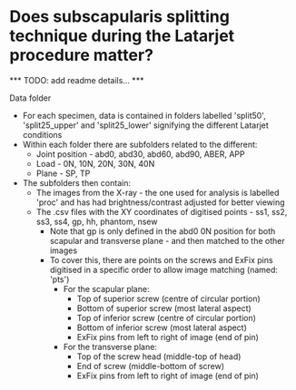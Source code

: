 # Does subscapularis splitting technique during the Latarjet procedure matter?

*** TODO: add readme details... ***



Data folder

- For each specimen, data is contained in folders labelled 'split50', 'split25_upper' and 'split25_lower' signifying the different Latarjet conditions
- Within each folder there are subfolders related to the different:
  - Joint position - abd0, abd30, abd60, abd90, ABER, APP
  - Load - 0N, 10N, 20N, 30N, 40N
  - Plane - SP, TP
- The subfolders then contain:
  - The images from the X-ray - the one used for analysis is labelled 'proc' and has had brightness/contrast adjusted for better viewing
  - The .csv files with the XY coordinates of digitised points - ss1, ss2, ss3, ss4, gp, hh, phantom, nsew
    - Note that gp is only defined in the abd0 0N position for both scapular and transverse plane - and then matched to the other images
    - To cover this, there are points on the screws and ExFix pins digitised in a specific order to allow image matching (named: 'pts')
      - For the scapular plane:
        - Top of superior screw (centre of circular portion)
        - Bottom of superior screw (most lateral aspect)
        - Top of inferior screw (centre of circular portion)
        - Bottom of inferior screw (most lateral aspect)
        - ExFix pins from left to right of image (end of pin)
      - For the transverse plane:
        - Top of the screw head (middle-top of head)
        - End of screw (middle-bottom of screw)
        - ExFix pins from left to right of image (end of pin)

